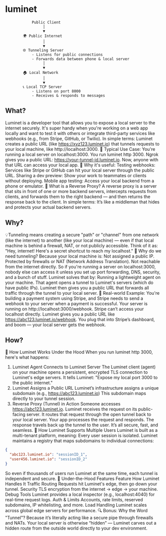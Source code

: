 # luminet
``` Plain Text
            Public Client
                 │
                 ▼
        🌍 Public Internet
                 │
                 ▼
        🌐 Tunneling Server
            - Listens for public connections
            - Forwards data between phone & local server
                 │
                 ▼
        🏠 Local Network
                 │
                 ▼
        📞 Local TCP Server
            - Listens on port 8000
            - Receives & responds to messages
```

## What?
Luminet is a developer tool that allows you to expose a local server to the internet securely. It's super handy when you're working on a web app locally and want to test it with others or integrate third-party services like webhooks (e.g., from Stripe, GitHub, or Twilio).
In simple terms:
Luminet creates a public URL (like https://xyz123.luminet.io) that tunnels requests to your local machine, like http://localhost:3000.
🔧 Typical Use Case:
You're running a local server on localhost:3000.
You run luminet http 3000.
Ngrok gives you a public URL: https://your-tunnel-id.luminet.io.
Now, anyone with that URL can access your local app.
🚀 Why it's useful:
Testing webhooks: Services like Stripe or GitHub can hit your local server through the public URL.
Sharing a dev preview: Show your work to teammates or clients without deploying.
Mobile app testing: Access your local backend from a phone or emulator.
🔄 What is a Reverse Proxy?
A reverse proxy is a server that sits in front of one or more backend servers, intercepts requests from clients, and forwards them to the right backend — and then returns the response back to the client.
In simple terms:
It’s like a middleman that hides and protects your actual backend servers.

## Why?
💡Tunneling means creating a secure "path" or "channel" from one network (like the internet) to another (like your local machine) — even if that local machine is behind a firewall, NAT, or not publicly accessible.
Think of it as:
"Hey, internet! Here's a secret shortcut to reach my localhost."
🧱 Why do we need tunneling?
Because your local machine is:
Not assigned a public IP.
Protected by firewalls or NAT (Network Address Translation).
Not reachable from the internet directly.
So if you're running a server on localhost:3000, nobody else can access it unless you set up port forwarding, DNS, security, and a bunch of stuff.
Luminet solves that by:
Running a lightweight agent on your machine.
That agent opens a tunnel to Luminet's servers (which do have public IPs).
Luminet then gives you a public URL that forwards all traffic through the tunnel to your local server.
🔄 Real-world Example:
You're building a payment system using Stripe, and Stripe needs to send a webhook to your server when a payment is successful.
Your server is running on http://localhost:3000/webhook.
Stripe can’t access your localhost directly.
Luminet gives you a public URL like https://abc123.luminet.io/webhook.
You plug that into Stripe’s dashboard, and boom — your local server gets the webhook.

## How?
🧠 How Luminet Works Under the Hood
When you run luminet http 3000, here's what happens:
1. Luminet Agent Connects to Luminet Server
The Luminet client (agent) on your machine opens a persistent, encrypted TLS connection to Luminet's edge servers.
It tells Luminet:
"Expose my local port 3000 to the public internet."
2. Luminet Assigns a Public URL
Luminet’s infrastructure assigns a unique subdomain (e.g., https://abc123.luminet.io)
This subdomain maps directly to your tunnel session.
3. Reverse Proxy (Tunnel) in Action
Someone accesses https://abc123.luminet.io.
Luminet receives the request on its public-facing server.
It routes that request through the open tunnel back to your local server.
Your app processes the request and responds.
The response travels back up the tunnel to the user.
It’s all secure, fast, and seamless.
👥 How Luminet Supports Multiple Users
Luminet is built as a multi-tenant platform, meaning:
Every user session is isolated.
Luminet maintains a registry that maps subdomains to individual connections:
``` json
{
  "abc123.luminet.io": "sessionID_1",
  "user456.luminet.io": "sessionID_2"
}
```
So even if thousands of users run Luminet at the same time, each tunnel is independent and secure.
🔐 Under-the-Hood Features
Feature	            How Luminet Handles It
Traffic             Routing	Requests hit Luminet's edge, then go down your tunnel.
Security	        TLS encryption from the internet → edge → your machine.
Debug Tools	        Luminet provides a local inspector (e.g., localhost:4040) for real-time request logs.
Auth & Limits	    Accounts, rate limits, reserved subdomains, IP whitelisting, and more.
Load Handling	    Luminet scales across global edge servers for performance.
🔍 Bonus: Why the Word "Tunnel"?
Because it’s literally acting like a secure pipe through firewalls and NATs.
Your local server is otherwise “hidden” — Luminet carves out a hidden route from the outside world directly to your dev environment.
